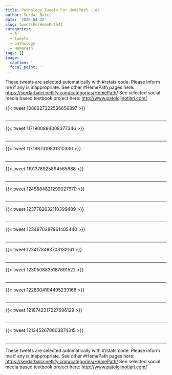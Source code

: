 ```yaml
---
title: Pathology Tweets For HemePath - 41
author: Serdar Balci
date: '2020-04-26'
slug: tweetsForHemePath41
categories:
  - R
  - tweets
  - pathology
  - HemePath
tags: []
image:
  caption: ''
  focal_point: ''
---
```



These tweets are selected automatically with #rstats code. Please inform me if any is inappropriate.
See other #HemePath pages here: https://serdarbalci.netlify.com/categories/HemePath/ 
See selected social media based textbook project here: http://www.patolojinotlari.com/

{{< tweet 1088627322536656897 >}}
<br>
<br>
<hr>
{{< tweet 1171900894008377346 >}}
<br>
<br>
<hr>
{{< tweet 1171887319831310336 >}}
<br>
<br>
<hr>
{{< tweet 1191378925894565888 >}}
<br>
<br>
<hr>
{{< tweet 1245884821299027970 >}}
<br>
<br>
<hr>
{{< tweet 1237782632110399489 >}}
<br>
<br>
<hr>
{{< tweet 1234870387961405440 >}}
<br>
<br>
<hr>
{{< tweet 1234173483703132161 >}}
<br>
<br>
<hr>
{{< tweet 1230508835187691522 >}}
<br>
<br>
<hr>
{{< tweet 1228304104495239168 >}}
<br>
<br>
<hr>
{{< tweet 1218742317227696129 >}}
<br>
<br>
<hr>
{{< tweet 1213452670603874315 >}}
<br>
<br>
<hr>


These tweets are selected automatically with #rstats code. Please inform me if any is inappropriate.
See other #HemePath pages here: https://serdarbalci.netlify.com/categories/HemePath/ 
See selected social media based textbook project here: http://www.patolojinotlari.com/
